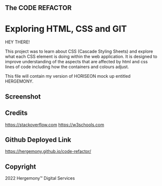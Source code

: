 ## The CODE REFACTOR ##
# Exploring HTML, CSS and GIT #

HEY THERE!

This project was to learn about CSS (Cascade Styling Sheets) and explore what each CSS element is doing within the web application. It is designed to improve understanding of the aspects that are affected by html and css lines of code including how the containers and colours adjust.


This file will contain my version of HORISEON mock up entitled HERGEMONY.

 
## Screenshot


## Credits
https://stackoverflow.com
https://w3schools.com

## Github Deployed Link
https://hergemony.github.io/code-refactor/

## Copyright
2022 Hergemony™️ Digital Services
